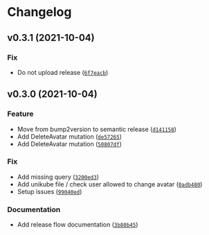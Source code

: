 # Changelog

<!--next-version-placeholder-->

## v0.3.1 (2021-10-04)
### Fix
* Do not upload release ([`6f7eacb`](https://github.com/unikubehq/users/commit/6f7eacbe7b441af05a04e3483207b9e2600c30ae))

## v0.3.0 (2021-10-04)
### Feature
* Move from bump2version to semantic release ([`d141158`](https://github.com/unikubehq/users/commit/d1411584f550a3bb80a02a16a32cae394eac1900))
* Add DeleteAvatar mutation ([`de57265`](https://github.com/unikubehq/users/commit/de57265cfa3df5e0a02c2d242be8412f0aa0a9e4))
* Add DeleteAvatar mutation ([`50807df`](https://github.com/unikubehq/users/commit/50807df6a0841d77bf21056a909e01d7ceb72e6e))

### Fix
* Add missing query ([`3200ed3`](https://github.com/unikubehq/users/commit/3200ed3f5e89c099d5ca639aa2861b1e26e919dc))
* Add unikube file / check user allowed to change avatar ([`0adb480`](https://github.com/unikubehq/users/commit/0adb480f41c521334e77669f4bc887addd5c2d94))
* Setup issues ([`99040ed`](https://github.com/unikubehq/users/commit/99040ed0579c1530f736401699d33f467385b3e0))

### Documentation
* Add release flow documentation ([`3b80b45`](https://github.com/unikubehq/users/commit/3b80b4588c3cb02b8d5f96dd28161cbbc1cff770))
